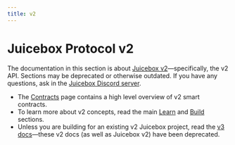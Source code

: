 ```yaml
---
title: v2
---
```


# Juicebox Protocol v2

The documentation in this section is about [Juicebox v2](https://github.com/jbx-protocol/juice-contracts-v2)—specifically, the v2 API. Sections may be deprecated or otherwise outdated. If you have any questions, ask in the [Juicebox Discord server](https://discord.gg/juicebox).

- The [Contracts](/docs/v4/deprecated/v2/contracts/README.md) page contains a high level overview of v2 smart contracts.
- To learn more about v2 concepts, read the main [Learn](/docs/v4/deprecated/v3/learn/overview.md) and [Build](/docs/v4/deprecated/v3/build/getting-started.md) sections.
- Unless you are building for an existing v2 Juicebox project, read the [v3 docs](/docs/v4/deprecated/v3/api/contracts/README.md)—these v2 docs (as well as Juicebox v2) have been deprecated.
